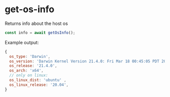 # get-os-info

Returns info about the host os

```js
const info = await getOsInfo();
```

Example output:

```js
{
  os_type: 'Darwin',
  os_version: 'Darwin Kernel Version 21.4.0: Fri Mar 18 00:45:05 PDT 2022; root:xnu-8020.101.4~15/RELEASE_X86_64',
  os_release: '21.4.0',
  os_arch: 'x64',
  // only on linux:
  os_linux_dist: 'ubuntu' ,
  os_linux_release: '20.04',
}
```
